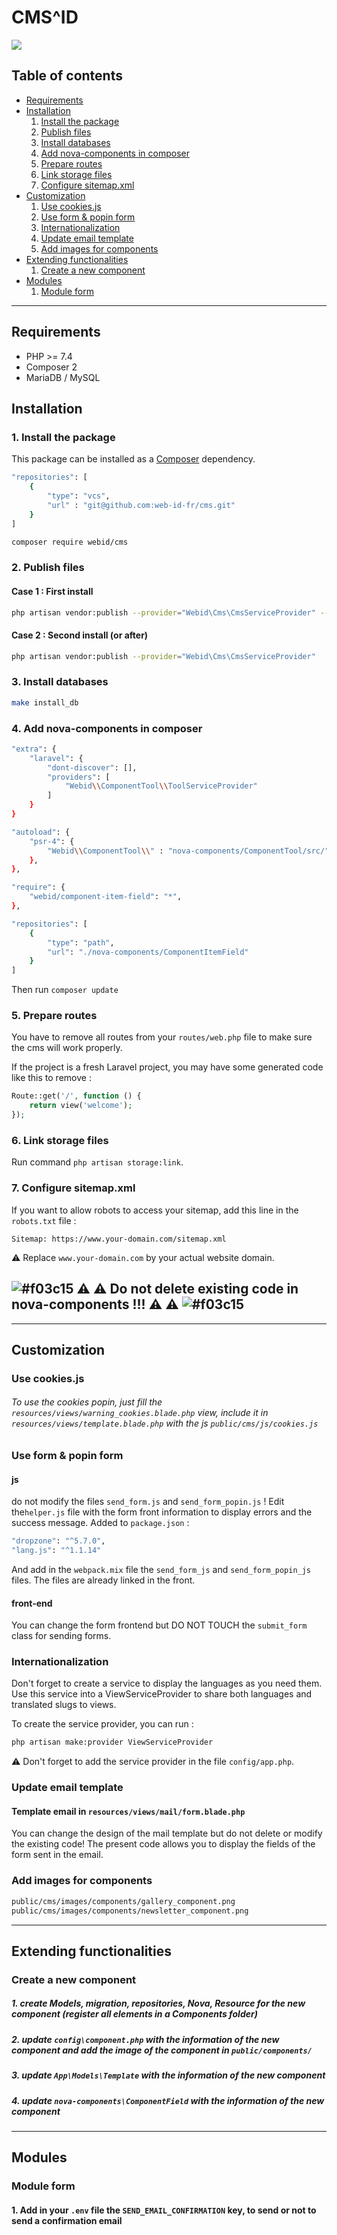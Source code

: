 # CMS^ID

![](https://img.shields.io/badge/license-MIT-blue.svg?style=flat-square)

## Table of contents
* [Requirements](#requirements)
* [Installation](#installation)
  1. [Install the package](#install-the-package)
  2. [Publish files](#publish-files)
  3. [Install databases](#install-databases)
  4. [Add nova-components in composer](#add-nova-components)
  5. [Prepare routes](#prepare-routes)
  6. [Link storage files](#6-link-storage-files)
  7. [Configure sitemap.xml](#configure-sitemap)
* [Customization](#customization)
  1. [Use cookies.js](#use-cookies-js)
  2. [Use form & popin form](#use-form-popin)
  3. [Internationalization](#language-front)
  4. [Update email template](#update-mail-template)
  5. [Add images for components](#add-image-components)
* [Extending functionalities](#extending-cms)
  1. [Create a new component](#create-new-component)
* [Modules](#modules)
  1. [Module form](#module-form)

---

## Requirements

* PHP >= 7.4
* Composer 2
* MariaDB / MySQL

## Installation

### 1. Install the package

This package can be installed as a [Composer](https://getcomposer.org/) dependency.

```bash
"repositories": [
    {
        "type": "vcs",
        "url" : "git@github.com:web-id-fr/cms.git"
    }
]
```

```bash
composer require webid/cms
```

<a id="publish-files"></a>

### 2. Publish files
#### Case 1 : First install
```bash
php artisan vendor:publish --provider="Webid\Cms\CmsServiceProvider" --force
```
#### Case 2 : Second install (or after)
```bash
php artisan vendor:publish --provider="Webid\Cms\CmsServiceProvider"
```

<a id="install-databases"></a>
### 3. Install databases

```bash
make install_db
```

<a id="add-nova-components"></a>
### 4. Add nova-components in composer 

```bash
"extra": {
    "laravel": {
        "dont-discover": [],
        "providers": [
            "Webid\\ComponentTool\\ToolServiceProvider"
        ]
    }
}
```  
```bash
"autoload": {
    "psr-4": {
        "Webid\\ComponentTool\\" : "nova-components/ComponentTool/src/"
    },
},
```  
```bash
"require": {
    "webid/component-item-field": "*",
},

"repositories": [
    {
        "type": "path",
        "url": "./nova-components/ComponentItemField"
    }
]
```

Then run `composer update`

<a id="prepare-routes"></a>
### 5. Prepare routes

You have to remove all routes from your `routes/web.php` file to make sure
the cms will work properly.

If the project is a fresh Laravel project, you may have some generated code like this to remove :
```php
Route::get('/', function () {
    return view('welcome');
});
 ```

### 6. Link storage files

Run command `php artisan storage:link`.

<a id="configure-sitemap"></a>
### 7. Configure sitemap.xml

If you want to allow robots to access your sitemap, add this line in the `robots.txt` file :
```
Sitemap: https://www.your-domain.com/sitemap.xml
```
⚠ Replace `www.your-domain.com` by your actual website domain.

## ![#f03c15](https://placehold.it/15/f03c15/000000?text=+) ⚠ ⚠ Do not delete existing code in nova-components !!!  ⚠ ⚠ ![#f03c15](https://placehold.it/15/f03c15/000000?text=+)

---

<a id="customization"></a>
## Customization

<a id="use-cookies-js"></a>
### Use cookies.js
###### To use the cookies popin, just fill the ``resources/views/warning_cookies.blade.php`` view, include it in ``resources/views/template.blade.php`` with the js ``public/cms/js/cookies.js``

<a id="use-form-popin"></a>
### Use form & popin form
#### js
do not modify the files `send_form.js` and `send_form_popin.js` !
Edit the`helper.js` file with the form front information to display errors and the success message.
Added to `package.json` :
```bash
"dropzone": "^5.7.0",
"lang.js": "^1.1.14"
```
And add in the `webpack.mix` file the `send_form_js` and `send_form_popin_js` files. The files are already linked in the front.
#### front-end
You can change the form frontend but DO NOT TOUCH the `submit_form` class for sending forms.

<a id="language-front"></a>
### Internationalization
Don't forget to create a service to display the languages as you need them.
Use this service into a ViewServiceProvider to share both languages and translated slugs to views.

To create the service provider, you can run :
```bash
php artisan make:provider ViewServiceProvider
```

⚠ Don't forget to add the service provider in the file `config/app.php`.

<a id="update-mail-template"></a>
### Update email template
#### Template email in `resources/views/mail/form.blade.php`
You can change the design of the mail template but do not delete or modify the existing code! The present code allows you to display the fields of the form sent in the email.

<a id="add-image-components"></a>
### Add images for components

```bash
public/cms/images/components/gallery_component.png
public/cms/images/components/newsletter_component.png
```

---

<a id="extending-cms"></a>
## Extending functionalities
<a id="create-new-component"></a>
### Create a new component
##### 1. create Models, migration, repositories, Nova, Resource for the new component (register all elements in a Components folder)
##### 2. update `config\component.php` with the information of the new component and add the image of the component in `public/components/`
##### 3. update `App\Models\Template` with the information of the new component
##### 4. update `nova-components\ComponentField` with the information of the new component

---

<a id="modules"></a>
## Modules
<a id="module-form"></a>
### Module form
#### 1. Add in your `.env` file the `SEND_EMAIL_CONFIRMATION` key, to send or not to send a confirmation email
